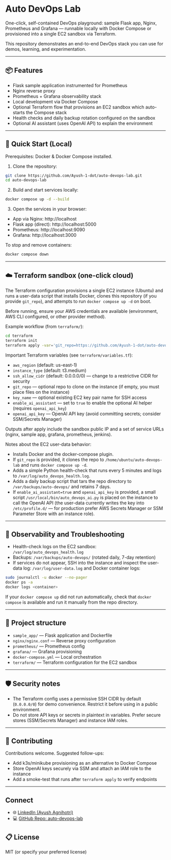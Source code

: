 # Auto DevOps Lab

One-click, self-contained DevOps playground: sample Flask app, Nginx, Prometheus and Grafana — runnable locally with Docker Compose or provisioned into a single EC2 sandbox via Terraform.

This repository demonstrates an end-to-end DevOps stack you can use for demos, learning, and experimentation.

---

## 📦 Features

- Flask sample application instrumented for Prometheus
- Nginx reverse proxy
- Prometheus + Grafana observability stack
- Local development via Docker Compose
- Optional Terraform flow that provisions an EC2 sandbox which auto-starts the Compose stack
- Health checks and daily backup rotation configured on the sandbox
- Optional AI assistant (uses OpenAI API) to explain the environment

---

## 🚀 Quick Start (Local)

Prerequisites: Docker & Docker Compose installed.

1. Clone the repository:

```bash
git clone https://github.com/Ayush-1-dot/auto-devops-lab.git
cd auto-devops-lab
```

2. Build and start services locally:

```bash
docker compose up -d --build
```

3. Open the services in your browser:

- App via Nginx: http://localhost
- Flask app (direct): http://localhost:5000
- Prometheus: http://localhost:9090
- Grafana: http://localhost:3000

To stop and remove containers:

```bash
docker compose down
```

---

## ☁️ Terraform sandbox (one-click cloud)

The Terraform configuration provisions a single EC2 instance (Ubuntu) and runs a user-data script that installs Docker, clones this repository (if you provide `git_repo`), and attempts to run `docker compose up -d` on boot.

Before running, ensure your AWS credentials are available (environment, AWS CLI configured, or other provider method).

Example workflow (from `terraform/`):

```bash
cd terraform
terraform init
terraform apply -var='git_repo=https://github.com/Ayush-1-dot/auto-devops-lab.git' -var='key_name=my-ec2-key' -auto-approve
```

Important Terraform variables (see `terraform/variables.tf`):

- `aws_region` (default: us-east-1)
- `instance_type` (default: t3.medium)
- `ssh_allow_cidr` (default: 0.0.0.0/0) — change to a restrictive CIDR for security
- `git_repo` — optional repo to clone on the instance (if empty, you must place files on the instance)
- `key_name` — optional existing EC2 key pair name for SSH access
- `enable_ai_assistant` — set to `true` to enable the optional AI helper (requires `openai_api_key`)
- `openai_api_key` — OpenAI API key (avoid committing secrets; consider SSM/Secrets Manager)

Outputs after apply include the sandbox public IP and a set of service URLs (nginx, sample app, grafana, prometheus, jenkins).

Notes about the EC2 user-data behavior:

- Installs Docker and the docker-compose plugin.
- If `git_repo` is provided, it clones the repo to `/home/ubuntu/auto-devops-lab` and runs `docker compose up -d`.
- Adds a simple Python health-check that runs every 5 minutes and logs to `/var/log/auto_devops_health.log`.
- Adds a daily backup script that tars the repo directory to `/var/backups/auto-devops/` and retains 7 days.
- If `enable_ai_assistant=true` and `openai_api_key` is provided, a small script `/usr/local/bin/auto_devops_ai.py` is placed on the instance to call the OpenAI API (the user-data currently writes the key into `/etc/profile.d/` — for production prefer AWS Secrets Manager or SSM Parameter Store with an instance role).

---

## 🔎 Observability and Troubleshooting

- Health-check logs on the EC2 sandbox: `/var/log/auto_devops_health.log`
- Backups: `/var/backups/auto-devops/` (rotated daily, 7-day retention)
- If services do not appear, SSH into the instance and inspect the user-data log: `/var/log/user-data.log` and Docker container logs:

```bash
sudo journalctl -u docker --no-pager
docker ps -a
docker logs <container>
```

If your `docker compose up` did not run automatically, check that `docker compose` is available and run it manually from the repo directory.

---

## 🧩 Project structure

- `sample_app/` — Flask application and Dockerfile
- `nginx/nginx.conf` — Reverse proxy configuration
- `prometheus/` — Prometheus config
- `grafana/` — Grafana provisioning
- `docker-compose.yml` — Local orchestration
- `terraform/` — Terraform configuration for the EC2 sandbox

---

## 🛡 Security notes

- The Terraform config uses a permissive SSH CIDR by default (`0.0.0.0/0`) for demo convenience. Restrict it before using in a public environment.
- Do not store API keys or secrets in plaintext in variables. Prefer secure stores (SSM/Secrets Manager) and instance IAM roles.

---

## 🙌 Contributing

Contributions welcome. Suggested follow-ups:

- Add k3s/minikube provisioning as an alternative to Docker Compose
- Store OpenAI keys securely via SSM and attach an IAM role to the instance
- Add a smoke-test that runs after `terraform apply` to verify endpoints

---

## Connect

- 🌐 [LinkedIn (Ayush Agnihotri)](https://www.linkedin.com/in/ayush-agnihotri-206a501b1/)
- 💻 [GitHub Repo: auto-devops-lab](https://github.com/Ayush-1-dot/auto-devops-lab)

## 📋 License

MIT (or specify your preferred license)
